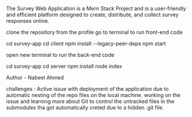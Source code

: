 The Survey Web Application is a Mern Stack Project and is a user-friendly and efficient platform designed to create, distribute, and collect survey responses online.

clone the repository from the profile
go to terminal to run front-end code

cd survey-app
cd client
npm install --legacy-peer-deps
npm start

open new terminal to run the back-end code

cd survey-app
cd server
npm install
node index

Author - Nabeel Ahmed

challenges : Active issue with deployment of the application due to automatic nesting of the repo files on the local machine.
              working on the issue and learning more about Git to control the untracked files in the submodules tha got automatically creted due to a hidden .git file.
